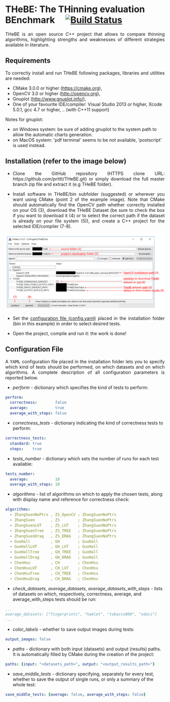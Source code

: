 # THeBE: The THinning evaluation BEnchmark &nbsp;&nbsp;&nbsp; [![Build Status](https://travis-ci.org/prittt/THeBE.svg?branch=master)](https://travis-ci.org/prittt/THeBE)

<!--
<p align="justify">Please include the following reference when citing the THeBE project/dataset:</p>

- <p align="justify"> Bolelli, Federico; Grana, Costantino "Improving the Performance of Thinning Algorithms with Directed Rooted Acyclic Graphs" 20th International Conference on Image Analysis and Processing, 2019. <a title="BibTex" href="http://imagelab.ing.unimore.it/files2/thebe/THEBE_ICIAP2019_BibTex.html">BibTex</a>.</p>
-->

<p align="justify">
THeBE is an open source <i>C++</i> project that allows to compare thinning algorithms, highlighting strengths and weaknesses of different strategies available in literature.
</p>

## Requirements

<p align="justify">To correctly install and run THeBE following packages, libraries and utilities are needed:</p>

- CMake 3.0.0 or higher (https://cmake.org),
- OpenCV 3.0 or higher (http://opencv.org),
- Gnuplot (http://www.gnuplot.info/),
- One of your favourite IDE/compiler: Visual Studio 2013 or higher, Xcode 5.0.1, gcc 4.7 or higher, .. (with C++11 support)

Notes for gnuplot:
- on Windows system: be sure of adding gnuplot to the system path to allow the automatic charts generation.
- on MacOS system: 'pdf terminal' seems to be not available, 'postscript' is used instead.

<a name="inst"></a>
## Installation (refer to the image below)

- <p align="justify">Clone the GitHub repository (HTTPS clone URL: https://github.com/prittt/THeBE.git) or simply download the full master branch zip file and extract it (e.g THeBE folder).</p>
- <p align="justify">Install software in THeBE/bin subfolder (suggested) or wherever you want using CMake (point 2 of the example image). Note that CMake should automatically find the OpenCV path whether correctly installed on your OS (3), download the THeBE Dataset (be sure to check the box if you want to download it (4) or to select the correct path if the dataset is already on your file system (5)), and create a C++ project for the selected IDE/compiler (7-8).</p>

![Cmake](doc/readme_github.png)

- <p align="justify">Set the <a href="#conf">configuration file (config.yaml)</a> placed in the installation folder (bin in this example) in order to select desired tests.</p>

- <p align="justify">Open the project, compile and run it: the work is done!</p>


<a name="conf"></a>
## Configuration File
<p align="justify">A <tt>YAML</tt> configuration file placed in the installation folder lets you to specify which kind of tests should be performed, on which datasets and on which algorithms. A complete description of all configuration parameters is reported below.</p>

- <i>perform</i> - dictionary which specifies the kind of tests to perform:
```yaml
perform:
  correctness:        false
  average:            true
  average_with_steps: false
```

- <i>correctness_tests</i> - dictionary indicating the kind of correctness tests to perform:
```yaml
correctness_tests:
  standard: true
  steps:    true
```

- <i>tests_number</i> - dictionary which sets the number of runs for each test available:
```yaml
tests_number:
  average:            10
  average_with_steps: 10
```

- <i>algorithms</i> - list of algorithms on which to apply the chosen tests, along with display name and reference for correctness check:
```yaml
algorithms:
  - ZhangSuenNoPtrs , ZS_OpenCV ; ZhangSuenNoPtrs
  - ZhangSuen       , ZS        ; ZhangSuenNoPtrs
  - ZhangSuenLUT    , ZS_LUT    ; ZhangSuenNoPtrs
  - ZhangSuenTree   , ZS_TREE   ; ZhangSuenNoPtrs
  - ZhangSuenDrag   , ZS_DRAG   ; ZhangSuenNoPtrs
  - GuoHall         , GH        ; GuoHall
  - GuoHallLUT      , GH_LUT    ; GuoHall
  - GuoHallTree     , GH_TREE   ; GuoHall
  - GuoHallDrag     , GH_DRAG   ; GuoHall
  - ChenHsu         , CH        ; ChenHsu
  - ChenHsuLUT      , CH_LUT    ; ChenHsu
  - ChenHsuTree     , CH_TREE   ; ChenHsu
  - ChenHsuDrag     , CH_DRAG   ; ChenHsu
```

- <i>check_datasets</i>, <i>average_datasets</i>, <i>average_datasets_with_steps</i> - lists of datasets on which, respectively, correctness, average, and average_with_steps tests should be run:
```yaml
...
average_datasets: ["fingerprints", "hamlet", "tobacco800", "xdocs"]
...
```

- <i>color_labels</i> - whether to save output images during tests:
```yaml
output_images: false
```

- <i>paths</i> - dictionary with both input (datasets) and output (results) paths. It is automatically filled by CMake during the creation of the project:
```yaml
paths: {input: "<datasets_path>", output: "<output_results_path>"}
```

- <i>save_middle_tests</i> - dictionary specifying, separately for every test, whether to save the output of single runs, or only a summary of the whole test:
```yaml
save_middle_tests: {average: false, average_with_steps: false}
```
